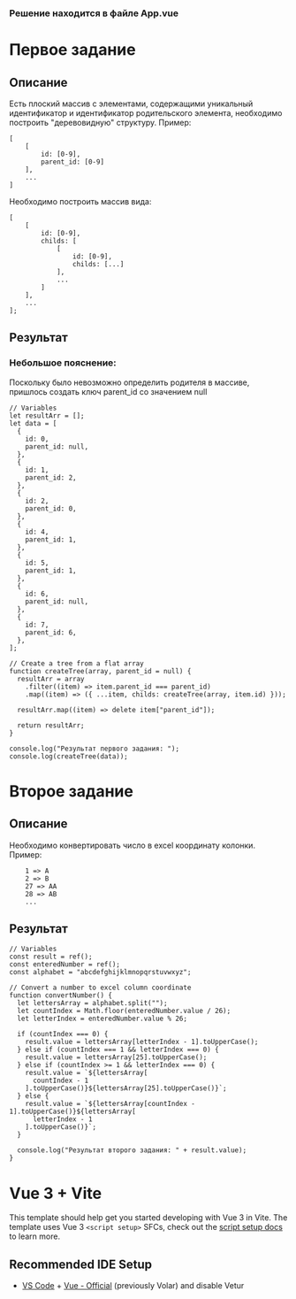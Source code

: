 ### Решение находится в файле App.vue
# Первое задание
## Описание
Есть плоский массив с элементами, содержащими уникальный идентификатор и идентификатор родительского элемента, необходимо построить "деревовидную" структуру. Пример:
```
[
    [
        id: [0-9],
        parent_id: [0-9]
    ],
    ...
]
```
Необходимо построить массив вида:
```
[
    [
        id: [0-9],
        childs: [
            [
                id: [0-9],
                childs: [...]
            ],
            ...
        ]
    ],
    ...
];
```

## Результат
### Небольшое пояснение:
Поскольку было невозможно определить родителя в массиве, пришлось создать ключ parent_id со значением null
```
// Variables
let resultArr = [];
let data = [
  {
    id: 0,
    parent_id: null,
  },
  {
    id: 1,
    parent_id: 2,
  },
  {
    id: 2,
    parent_id: 0,
  },
  {
    id: 4,
    parent_id: 1,
  },
  {
    id: 5,
    parent_id: 1,
  },
  {
    id: 6,
    parent_id: null,
  },
  {
    id: 7,
    parent_id: 6,
  },
];

// Create a tree from a flat array
function createTree(array, parent_id = null) {
  resultArr = array
    .filter((item) => item.parent_id === parent_id)
    .map((item) => ({ ...item, childs: createTree(array, item.id) }));

  resultArr.map((item) => delete item["parent_id"]);

  return resultArr;
}

console.log("Результат первого задания: ");
console.log(createTree(data));
```

# Второе задание
## Описание
Необходимо конвертировать чиcло в excel координату колонки. Пример:
```
    1 => A
    2 => B
    27 => AA
    28 => AB
    ...
```

## Результат
```
// Variables
const result = ref();
const enteredNumber = ref();
const alphabet = "abcdefghijklmnopqrstuvwxyz";

// Convert a number to excel column coordinate
function convertNumber() {
  let lettersArray = alphabet.split("");
  let countIndex = Math.floor(enteredNumber.value / 26);
  let letterIndex = enteredNumber.value % 26;

  if (countIndex === 0) {
    result.value = lettersArray[letterIndex - 1].toUpperCase();
  } else if (countIndex === 1 && letterIndex === 0) {
    result.value = lettersArray[25].toUpperCase();
  } else if (countIndex >= 1 && letterIndex === 0) {
    result.value = `${lettersArray[
      countIndex - 1
    ].toUpperCase()}${lettersArray[25].toUpperCase()}`;
  } else {
    result.value = `${lettersArray[countIndex - 1].toUpperCase()}${lettersArray[
      letterIndex - 1
    ].toUpperCase()}`;
  }

  console.log("Результат второго задания: " + result.value);
}
```

# Vue 3 + Vite

This template should help get you started developing with Vue 3 in Vite. The template uses Vue 3 `<script setup>` SFCs, check out the [script setup docs](https://v3.vuejs.org/api/sfc-script-setup.html#sfc-script-setup) to learn more.

## Recommended IDE Setup

- [VS Code](https://code.visualstudio.com/) + [Vue - Official](https://marketplace.visualstudio.com/items?itemName=Vue.volar) (previously Volar) and disable Vetur
